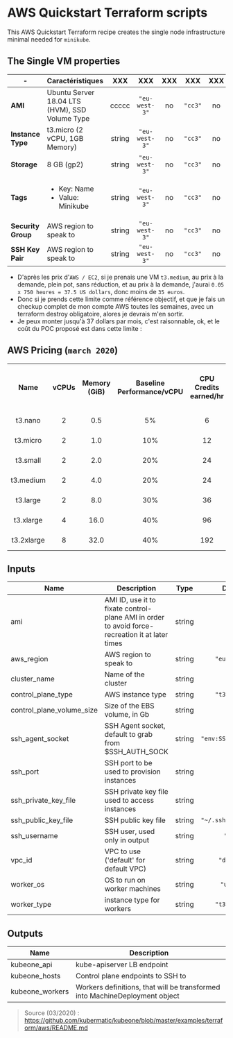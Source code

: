 # AWS Quickstart Terraform scripts

This AWS Quickstart Terraform recipe creates the single node infrastructure minimal needed for `minikube`.


[aws-quickstart]: https://github.com/kubermatic/kubeone/blob/master/docs/quickstart-aws.md


## The Single VM properties



| -                    | **Caractéristiques**   | XXX    | XXX           | XXX      | XXX     | XXX      |
|----------------------|------------------------|:------:|:-------------:|:--------:|:-------:|:--------:|
| **AMI**              | Ubuntu Server 18.04 LTS (HVM), SSD Volume Type | ccccc | `"eu-west-3"` | no       | `"cc3"` | no       |
| **Instance Type**    | t3.micro (2 vCPU, 1GB Memory) | string | `"eu-west-3"` | no       | `"cc3"` | no       |
| **Storage**          | 8 GB (gp2) | string | `"eu-west-3"` | no       | `"cc3"` | no       |
| **Tags**             | <ul><li>Key: Name</li><li>Value: Minikube</li></ul> | string | `"eu-west-3"` | no       | `"cc3"` | no       |
| **Security Group**   | AWS region to speak to | string | `"eu-west-3"` | no       | `"cc3"` | no       |
| **SSH Key Pair**     | AWS region to speak to | string | `"eu-west-3"` | no       | `"cc3"` | no       |

* D'après les prix d'`AWS / EC2`, si je prenais une VM `t3.medium`, au prix à la demande, plein pot, sans réduction, et au prix à la demande, j'aurai `0.05 x 750 heures = 37.5 US dollars`, donc moins de `35 euros`.
* Donc si je prends cette limite comme référence objectif, et que je fais un checkup complet de mon compte AWS toutes les semaines, avec un terraform destroy obligatoire, alores  je devrais m'en sortir.
* Je peux monter jusqu'à 37 dollars par mois, c'est raisonnable, ok, et le coût du POC proposé est dans cette limite :
## AWS Pricing (`march 2020`)

<table cellspacing="0" cellpadding="1">
             <tbody>
              <tr>
               <th><b>Name</b></th>
               <th><b>vCPUs</b></th>
               <th><b>Memory (GiB)</b></th>
               <th>Baseline Performance/vCPU</th>
               <th>CPU Credits earned/hr</th>
               <th>Network burst bandwidth (Gbps)</th>
               <th>EBS burst bandwidth (Mbps)</th>
               <th style="text-align: center;"><b>On-Demand Price/hr*</b></th>
               <th><b>1-yr Reserved Instance Effective Hourly*</b></th>
               <th><b>3-yr Reserved Instance Effective Hourly*</b></th>
              </tr>
              <tr>
               <td style="text-align: center;">t3.nano</td>
               <td style="text-align: center;">2</td>
               <td style="text-align: center;">0.5</td>
               <td style="text-align: center;">5%</td>
               <td style="text-align: center;">6<br> </td>
               <td style="text-align: center;">5</td>
               <td style="text-align: center;">Up to 2,085</td>
               <td style="text-align: center;">$0.0052</td>
               <td style="text-align: center;">$0.003</td>
               <td style="text-align: center;">$0.002</td>
              </tr>
              <tr>
               <td style="text-align: center;">t3.micro</td>
               <td style="text-align: center;">2</td>
               <td style="text-align: center;">1.0</td>
               <td style="text-align: center;">10%</td>
               <td style="text-align: center;">12<br> </td>
               <td style="text-align: center;">5</td>
               <td style="text-align: center;">Up to 2,085</td>
               <td style="text-align: center;">$0.0104</td>
               <td style="text-align: center;">$0.006</td>
               <td style="text-align: center;">$0.005</td>
              </tr>
              <tr>
               <td style="text-align: center;">t3.small</td>
               <td style="text-align: center;">2<br> </td>
               <td style="text-align: center;">2.0</td>
               <td style="text-align: center;">20%</td>
               <td style="text-align: center;">24<br> </td>
               <td style="text-align: center;">5</td>
               <td style="text-align: center;">Up to 2,085</td>
               <td style="text-align: center;">$0.0209</td>
               <td style="text-align: center;">$0.012</td>
               <td style="text-align: center;">$0.008</td>
              </tr>
              <tr>
               <td style="text-align: center;">t3.medium</td>
               <td style="text-align: center;">2</td>
               <td style="text-align: center;">4.0</td>
               <td style="text-align: center;">20%</td>
               <td style="text-align: center;">24<br> </td>
               <td style="text-align: center;">5</td>
               <td style="text-align: center;">Up to 2,085</td>
               <td style="text-align: center;">$0.0418</td>
               <td style="text-align: center;">$0.025</td>
               <td style="text-align: center;">$0.017</td>
              </tr>
              <tr>
               <td style="text-align: center;">t3.large</td>
               <td style="text-align: center;">2</td>
               <td style="text-align: center;">8.0</td>
               <td style="text-align: center;">30%</td>
               <td style="text-align: center;">36<br> </td>
               <td style="text-align: center;">5</td>
               <td style="text-align: center;">Up to 2,780</td>
               <td style="text-align: center;">$0.0835</td>
               <td style="text-align: center;">$0.05</td>
               <td style="text-align: center;">$0.036</td>
              </tr>
              <tr>
               <td style="text-align: center;">t3.xlarge</td>
               <td style="text-align: center;">4</td>
               <td style="text-align: center;">16.0</td>
               <td style="text-align: center;">40%</td>
               <td style="text-align: center;">96<br> </td>
               <td style="text-align: center;">5</td>
               <td style="text-align: center;">Up to 2,780</td>
               <td style="text-align: center;">$0.1670</td>
               <td style="text-align: center;">$0.099</td>
               <td style="text-align: center;">$0.067</td>
              </tr>
              <tr>
               <td style="text-align: center;">t3.2xlarge</td>
               <td style="text-align: center;">8</td>
               <td style="text-align: center;">32.0</td>
               <td style="text-align: center;">40%</td>
               <td style="text-align: center;">192<br> </td>
               <td style="text-align: center;">5</td>
               <td style="text-align: center;">Up to 2,780</td>
               <td style="text-align: center;">$0.3341</td>
               <td style="text-align: center;">$0.199</td>
               <td style="text-align: center;">$0.133</td>
              </tr>
             </tbody>
            </table>

## Inputs

| Name | Description | Type | Default | Required |
|------|-------------|:----:|:-----:|:-----:|
| ami | AMI ID, use it to fixate control-plane AMI in order to avoid force-recreation it at later times | string | `""` | no |
| aws\_region | AWS region to speak to | string | `"eu-west-3"` | no |
| cluster\_name | Name of the cluster | string | n/a | yes |
| control\_plane\_type | AWS instance type | string | `"t3.medium"` | no |
| control\_plane\_volume\_size | Size of the EBS volume, in Gb | string | `"100"` | no |
| ssh\_agent\_socket | SSH Agent socket, default to grab from $SSH_AUTH_SOCK | string | `"env:SSH_AUTH_SOCK"` | no |
| ssh\_port | SSH port to be used to provision instances | string | `"22"` | no |
| ssh\_private\_key\_file | SSH private key file used to access instances | string | `""` | no |
| ssh\_public\_key\_file | SSH public key file | string | `"~/.ssh/id_rsa.pub"` | no |
| ssh\_username | SSH user, used only in output | string | `"root"` | no |
| vpc\_id | VPC to use ('default' for default VPC) | string | `"default"` | no |
| worker\_os | OS to run on worker machines | string | `"ubuntu"` | no |
| worker\_type | instance type for workers | string | `"t3.medium"` | no |

## Outputs

| Name | Description |
|------|-------------|
| kubeone\_api | kube-apiserver LB endpoint |
| kubeone\_hosts | Control plane endpoints to SSH to |
| kubeone\_workers | Workers definitions, that will be transformed into MachineDeployment object |


>
> Source (03/2020) : https://github.com/kubermatic/kubeone/blob/master/examples/terraform/aws/README.md
>
